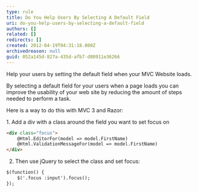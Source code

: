 ```yaml
---
type: rule
title: Do You Help Users By Selecting A Default Field
uri: do-you-help-users-by-selecting-a-default-field
authors: []
related: []
redirects: []
created: 2012-04-19T04:31:18.000Z
archivedreason: null
guid: 052a145d-827a-435d-afb7-d80911e36266
---
```

Help your users by setting the default field when your MVC Website loads. 

<!--endintro-->

By selecting a default field for your users when a page loads you can improve the usability of your web site by reducing the amount of steps needed to perform a task.

Here is a way to do this with MVC 3 and Razor:

1. Add a div with a class around the field you want to set focus on
```html
<div class="focus">
    @Html.EditorFor(model => model.FirstName)
    @Html.ValidationMessageFor(model => model.FirstName)
</div>
```

2. Then use jQuery to select the class and set focus:
```html
$(function() {
    $('.focus :input').focus();
});
```